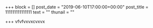 +++
block = []
post_date = "2019-06-10T17:00:00+00:00"
post_title = 111111111111111
text = ""
thunail = ""

+++
vfvfvxvxcvxvx
